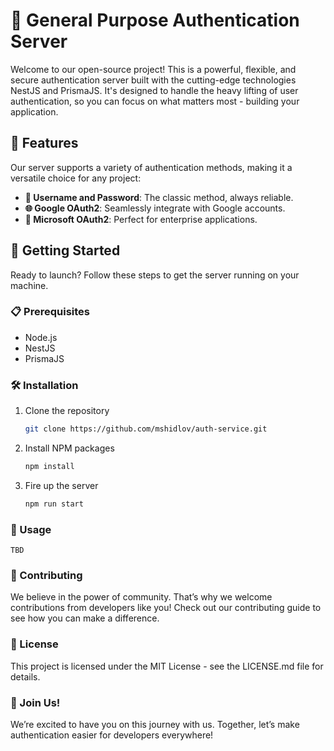 # 🚀 General Purpose Authentication Server

Welcome to our open-source project! This is a powerful, flexible, and secure authentication server built with the cutting-edge technologies NestJS and PrismaJS. It's designed to handle the heavy lifting of user authentication, so you can focus on what matters most - building your application.

## 🌟 Features

Our server supports a variety of authentication methods, making it a versatile choice for any project:

- **🔐 Username and Password**: The classic method, always reliable.
- **🌐 Google OAuth2**: Seamlessly integrate with Google accounts.
- **💼 Microsoft OAuth2**: Perfect for enterprise applications.

## 🚀 Getting Started

Ready to launch? Follow these steps to get the server running on your machine.

### 📋 Prerequisites

- Node.js
- NestJS
- PrismaJS

### 🛠️ Installation

1. Clone the repository
   ```bash
   git clone https://github.com/mshidlov/auth-service.git
    ```

2. Install NPM packages
    ```bash
    npm install
    ```

3. Fire up the server
    ```bash
    npm run start
    ```

### 📘 Usage
```ignorelang
TBD
```
### 🤝 Contributing
We believe in the power of community. That’s why we welcome contributions from developers like you! Check out our contributing guide to see how you can make a difference.

### 📜 License
This project is licensed under the MIT License - see the LICENSE.md file for details.

### 🎉 Join Us!
We’re excited to have you on this journey with us. Together, let’s make authentication easier for developers everywhere!
